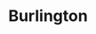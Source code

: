 ---
title: "Burlington"
url: /cincinnati/burlington-eastgate-south-drive/
shop: department store
---